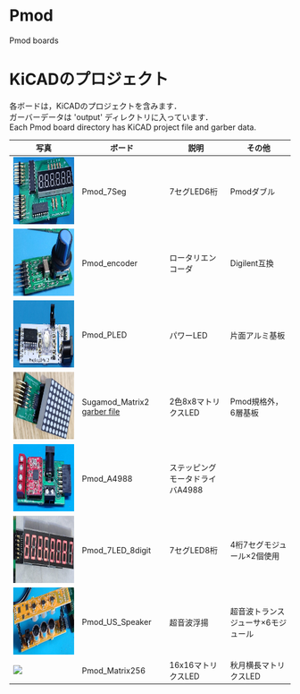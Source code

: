 # Pmod
 Pmod boards
# KiCADのプロジェクト
各ボードは，KiCADのプロジェクトを含みます．  
ガーバーデータは 'output' ディレクトリに入っています．  
Each Pmod board directory has KiCAD project file and garber data.

写真 | ボード | 説明 | その他
---|---|---|---
<img src="Pmod_7Seg/pic.jpg" height="120"> | Pmod_7Seg | 7セグLED6桁 | Pmodダブル
<img src="Pmod_encoder/re.jpg" height="120"> | Pmod_encoder | ロータリエンコーダ | Digilent互換
<img src="Pmod_PLED/pmod_led.jpg" height="120"> | Pmod_PLED | パワーLED | 片面アルミ基板
<img src="Pmod_Matrix2/matrix.jpg" height="120"> | Sugamod_Matrix2 <a href="https://github.com/Lathe-Mariel/Pmod/tree/main/Pmod_Matrix2/output/output.zip">garber file</a> | 2色8x8マトリクスLED | Pmod規格外，6層基板
<img src="Pmod_A4988/pmod_a4988.jpg" height="120"> | Pmod_A4988 | ステッピングモータドライバA4988
<img src="Pmod_7LED_8digit/7seg8digit.jpg" height="120"> | Pmod_7LED_8digit | 7セグLED8桁 | 4桁7セグモジュール×2個使用
<img src="Pmod_US_Speaker/us.jpg" height="120"> | Pmod_US_Speaker | 超音波浮揚 | 超音波トランスジューサ×6モジュール
<img src="Pmod_Matrix256/matrix256.jpg" height="120"> | Pmod_Matrix256 | 16x16マトリクスLED | 秋月横長マトリクスLED
